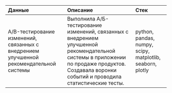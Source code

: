 | Данные | Описание  |  Стек |
| :------------------- | :----------------------------------------- |:---------------------------|
| A/B-тестирование изменений, связанных с внедрением улучшенной рекомендательной системы | Выполнила А/Б-тестирование изменений, связанных с внедрением улучшенной рекомендательной системы в приложении по продаже продуктов. Создавала воронки событий и проводила статистические тесты. | python, pandas, numpy, scipy, matplotlib, seaborn, plotly|

